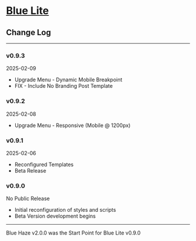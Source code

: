 # [Blue Lite](https://elite-star-services.com/)

## Change Log

---

### v0.9.3

2025-02-09

* Upgrade Menu - Dynamic Mobile Breakpoint
* FIX - Include No Branding Post Template

### v0.9.2

2025-02-08

* Upgrade Menu - Responsive (Mobile @ 1200px)

### v0.9.1

2025-02-06

* Reconfigured Templates
* Beta Release

### v0.9.0

No Public Release

* Initial reconfiguration of styles and scripts
* Beta Version development begins

---

Blue Haze v2.0.0 was the Start Point for Blue Lite v0.9.0  
